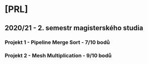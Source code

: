 # [PRL]
## 2020/21 - 2. semestr magisterského studia
### Projekt 1 - Pipeline Merge Sort - 7/10 bodů
### Projekt 2 - Mesh Multiplication - 9/10 bodů